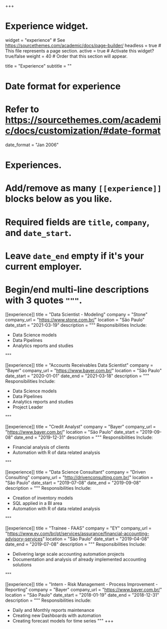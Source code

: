 +++
# Experience widget.
widget = "experience"  # See https://sourcethemes.com/academic/docs/page-builder/
headless = true  # This file represents a page section.
active = true  # Activate this widget? true/false
weight = 40  # Order that this section will appear.

title = "Experience"
subtitle = ""

# Date format for experience
#   Refer to https://sourcethemes.com/academic/docs/customization/#date-format
date_format = "Jan 2006"

# Experiences.
#   Add/remove as many `[[experience]]` blocks below as you like.
#   Required fields are `title`, `company`, and `date_start`.
#   Leave `date_end` empty if it's your current employer.
#   Begin/end multi-line descriptions with 3 quotes `"""`.



[[experience]]
  title = "Data Scientist - Modeling"
  company = "Stone"
  company_url = "https://www.stone.com.br/"
  location = "São Paulo"
  date_start = "2021-03-19"
  description = """
  Responsibilities Include:

  * Data Science models
  * Data Pipelines
  * Analytics reports and studies
  
  
  """
  
  

[[experience]]
  title = "Accounts Receivables Data Scientist"
  company = "Bayer"
  company_url = "https://www.bayer.com.br/"
  location = "São Paulo"
  date_start = "2020-01-01"
  date_end =   "2021-03-18"
  description = """
  Responsibilities Include:

  * Data Science models
  * Data Pipelines
  * Analytics reports and studies
  * Project Leader
  
  
  """
  
[[experience]]
  title = "Credit Analyst"
  company = "Bayer"
  company_url = "https://www.bayer.com.br/"
  location = "São Paulo"
  date_start = "2019-09-08"
  date_end = "2019-12-31"
  description = """
  Responsibilities Include:
  
  * Financial analysis of clients
  * Automation with R of data related analysis

  """
  
[[experience]]
  title = "Data Science Consultant"
  company = "Driven Consulting"
  company_url = "http://drivenconsulting.com.br/"
  location = "São Paulo"
  date_start = "2019-07-08"
  date_end = "2019-09-08"
  description = """
  Responsibilities Include:
  
  * Creation of inventory models
  * SQL applied in a BI area
  * Automation with R of data related analysis

  """
  
[[experience]]
  title = "Trainee - FAAS"
  company = "EY"
  company_url = "https://www.ey.com/br/pt/services/assurance/financial-accounting-advisory-services"
  location = "São Paulo"
  date_start = "2019-04-08"
  date_end = "2019-07-08"
  description = """
  Responsibilities Include:
  
  * Delivering large scale accounting automation projects
  * Documentation and analysis of already implemented accounting solutions

  """
  
  
[[experience]]
  title = "Intern - Risk Management - Process Improvement - Reporting"
  company = "Bayer"
  company_url = "https://www.bayer.com.br/"
  location = "São Paulo"
  date_start = "2018-01-19"
  date_end = "2018-12-31"
  description = """
  Responsibilities include:
  
  * Daily and Monthly reports maintenance 
  * Creating new Dashboards with automation
  * Creating forecast models for time series
  """
+++
